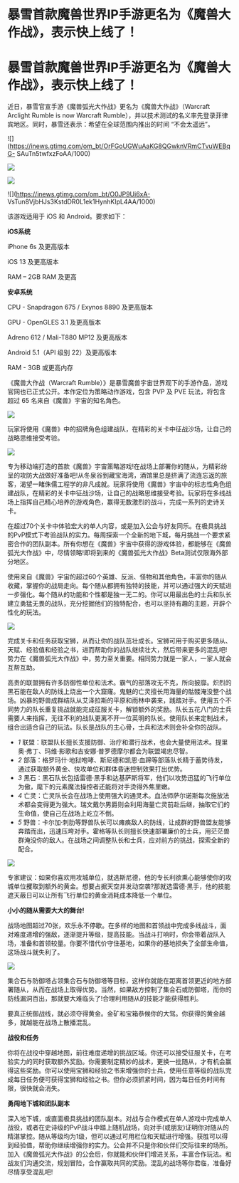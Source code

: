 # 暴雪首款魔兽世界IP手游更名为《魔兽大作战》，表示快上线了！

# 暴雪首款魔兽世界IP手游更名为《魔兽大作战》，表示快上线了！

近日，暴雪官宣手游《魔兽弧光大作战》更名为《魔兽大作战》（Warcraft Arclight Rumble is now Warcraft
Rumble），并以技术测试的名义率先登录菲律宾地区。同时，暴雪还表示：希望在全球范围内推出的时间 “不会太遥远”。

![](https://inews.gtimg.com/om_bt/OrFGoUGWuAaKG8QGwknVRmCTvuWEBqG-
SAuTn5twfxzFoAA/1000)

![](https://inews.gtimg.com/om_bt/OxXvWlSx2XZZI9Ue1mOcVvD954ZLEG3FgUULUSF6ouZU8AA/1000)

![](https://inews.gtimg.com/om_bt/O562H8Foq01-WrtobfRbxx4wD7SiqsePGFa6nUO-Z18MQAA/1000)

![](https://inews.gtimg.com/om_bt/O0JP9Ui6xA-
VsTun8VjbHJs3KstdDR0L1ek1HynhKIpL4AA/1000)

该游戏适用于 iOS 和 Android。要求如下：

**iOS系统**

iPhone 6s 及更高版本

iOS 13 及更高版本

RAM – 2GB RAM 及更高

**安卓系统**

CPU - Snapdragon 675 / Exynos 8890 及更高版本

GPU - OpenGLES 3.1 及更高版本

Adreno 612 / Mali-T880 MP12 及更高版本

Android 5.1（API 级别 22）及更高版本

RAM - 3GB 或更高内存

《魔兽大作战（Warcraft Rumble）》是暴雪魔兽宇宙世界观下的手游作品，游戏官网也已正式公开。本作定位为策略动作游戏，包含 PVP 及 PVE
玩法，将包含超过 65 名来自《魔兽》宇宙的知名角色。

![](https://inews.gtimg.com/om_bt/OdKgrgvXDo9IyUz6pd3ROqSH6pVofqccnr_YSRQNtej5wAA/1000)

玩家将使用《魔兽》中的招牌角色组建战队，在精彩的关卡中征战沙场，让自己的战略思维接受考验。

![](https://inews.gtimg.com/om_bt/OjAEWOsaJoKgypeqwDwKmuLWythZ72rcKilW5kRR34s7oAA/1000)

专为移动端打造的首款《魔兽》宇宙策略游戏!在战场上部署你的随从，为精彩纷呈的攻防大战做好准备吧!从冬泉谷到藏宝海湾，酒馆里总是挤满了流连忘返的旅客，渴望一睹侏儒工程学的非凡成就。玩家将使用《魔兽》宇宙中的标志性角色组建战队，在精彩的关卡中征战沙场，让自己的战略思维接受考验。玩家将在多线战场上指挥自己精心培养的游戏角色，赢得无数激烈的战斗，完成一系列的史诗关卡。

在超过70个关卡中体验宏大的单人内容，或是加入公会与好友同乐。在极具挑战的PvP模式下考验战队的实力。每周探索一个全新的地下城，每月挑战一个要求紧密合作的团队副本。所有你想在《魔兽》宇宙中获得的游戏体验，都能够在《魔兽弧光大作战》中，尽情领略!即将到来的《魔兽弧光大作战》Beta测试仅限海外部分地区。

使用来自《魔兽》宇宙的超过60个英雄、反派、怪物和其他角色，丰富你的随从收藏，掌握你的战局走向。每个随从都拥有独特的技能，并可以通过强大的天赋进一步强化。每个随从的功能和个性都是独一无二的。你可以用最出色的士兵和队长建立勇猛无畏的战队，充分挖掘他们的独特配合，也可以坚持有趣的主题，开辟个性化的玩法。

![](https://inews.gtimg.com/om_bt/ONcucIHiToJjSOXvZ_07ntuoqjnM2_iUiz13Y4vCqGF4YAA/1000)

完成关卡和任务获取宝狮，从而让你的战队茁壮成长。宝狮可用于购买更多随从、天赋、经验值和经验之书，进而帮助你的战队继续壮大，然后带来更多的混乱吧!势力在《魔兽弧光大作战》中，势力至关重要。相同势力就是一家人，一家人就会互帮互助。

高贵的联盟拥有许多防御性单位和法术。霸气的部落攻无不克，所向披靡。炽烈的黑石能在敌人的防线上烧出一个大窟窿。鬼魅的亡灵擅长用海量的骷髅淹没整个战场。凶暴的野兽成群结队从艾泽拉斯的平原和雨林中袭来，践踏对手。使用五个不同势力的队长重复挑战就能完成征服关卡，解锁额外的奖励。队长五花八门的士兵需要人来指挥，无往不利的战队更离不开一位英明的队长。使用队长来定制战术，组合出适合自己的玩法。队长是战队的主心骨，士兵和法术则会补全你的战队。

  * _1_ 联盟：联盟队长擅长支援防御、治疗和潜行战术，也会大量使用法术。提里奥·弗丁、玛维·影歌和吉安娜·普罗德摩尔都会为联盟竭忠尽智。
  * _2_ 部落：格罗玛什·地狱咆哮、斯尼德和凯恩·血蹄等部落队长精于蓄势待发，通过获取额外黄金、快攻单位和群体昏迷控制效果打出优势。
  * _3_ 黑石：黑石队长包括雷德·黑手和达基萨斯将军，他们以攻势迅猛的飞行单位为傲，麾下的元素魔法操控者还能将对手烫得外焦里嫩。
  * _4_ 亡灵：亡灵队长会在战场上使用强大的通灵术。血法师萨尔诺斯每次施放法术都会变得更为强大。瑞文戴尔男爵则会利用海量亡灵前赴后继，抽取它们的生命值，使自己在战场上屹立不倒。
  * _5_ 野兽：卡尔加·刺肋等野兽队长可以瘫痪敌人的防线，让成群的野兽盟友能够奔踏而出，迅速压垮对手。霍格等队长则擅长快速部署廉价的士兵，用茫茫兽群淹没你的敌人。在战场之间调整队长和士兵，应对前方的挑战，探索全新的配合。

![](https://inews.gtimg.com/om_bt/OkjlBiFNG2R4dkRH95E5VzhIXPYhWEvP1guyBd9icLC70AA/1000)

专家建议：如果你喜欢用攻城单位，就选斯尼德，他的专长利欲熏心能够使你的攻城单位攫取到额外的黄金。想要占据天空并发动空袭?那就选雷德·黑手，他的技能遮天蔽日可以让所有飞行单位的黄金消耗成本降低一个单位。

**小小的随从需要大大的舞台!**

战场地图超过70张，欢乐永不停歇。在多样的地图和首领战中完成多线战斗，面对难度递增的强敌，逐渐提升等级，提高技能。当战斗打响时，你会带着战队入场，准备和首领较量。你要不惜代价守住基地，如果你的基地损失了全部生命值，这场战斗就失利了。

![](https://inews.gtimg.com/om_bt/OshhKuk0yDM_Zqa7Qk6MWwlQ7H-xy76f6KnzbI6JMMzzAAA/1000)

集合石与防御塔占领集合石与防御塔等目标，这样你就能在距离首领更近的地方部署随从，从而在战场上取得优势。当然，如果敌方控制了集合石或防御塔，而你的防线漏洞百出，那就要大难临头了!合理利用随从的技能才能获得胜利。

要真正统御战线，就必须夺得黄金。金矿和宝箱恭候你的大驾。你获得的黄金越多，就越能在战场上散播混乱。

**战役和任务**

你将在战役中穿越地图，前往难度递增的挑战区域。你还可以接受征服关卡，在考验实力的同时获取额外奖励。你需要制定精妙的战术，更换一批随从，才有机会赢得这些奖励。你可以使用宝狮和经验之书来增强你的士兵，使用任意等级的战队完成每日任务便可获得宝狮和经验之书。但你必须抓紧时间，因为每日任务时间有限，很快就会消失。

**勇闯地下城和团队副本**

深入地下城，或直面极具挑战的团队副本。对战与合作模式在单人游戏中完成单人战役，或者在史诗级的PvP战斗中踏上随机战场，向对手(或朋友)证明你对随从的精湛掌控。随从等级均为1级，但可以通过可用栏位和天赋进行增强。获胜可以得到经验值，帮助你继续增强你的实力。公会并不只是你和伙伴们交际往来的场所。加入《魔兽弧光大作战》的公会后，你就能和伙伴们增进关系，丰富合作玩法。和战友们沟通交流，规划冒险，合作赢取共同的奖励。混乱的战场等你君临，准备好尽情享受混乱吧!

